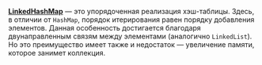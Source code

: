 **[LinkedHashMap](http://docs.oracle.com/javase/8/docs/api/java/util/LinkedHashMap.html)** — это упорядоченная реализация хэш-таблицы. Здесь, в отличии от `HashMap`, порядок итерирования равен порядку добавления элементов. Данная особенность достигается благодаря двунаправленным связям между элементами (аналогично `LinkedList`). Но это преимущество имеет также и недостаток — увеличение памяти, которое занимет коллекция.